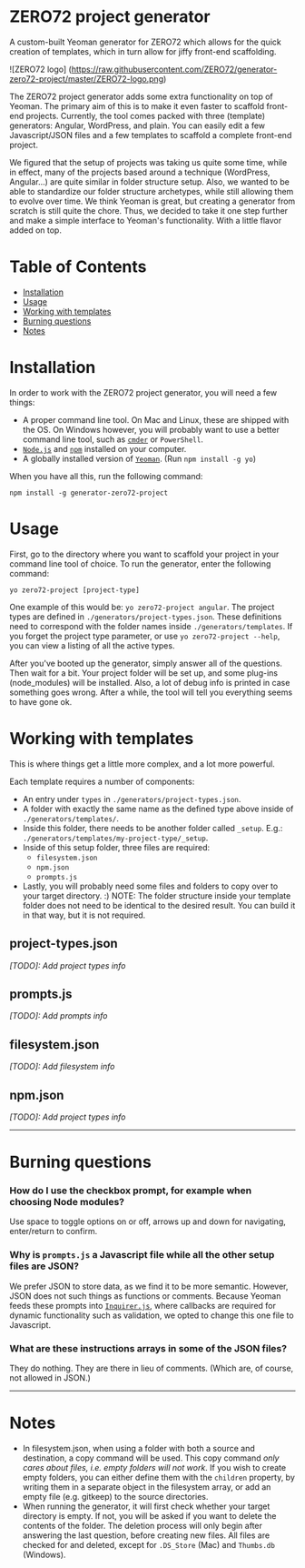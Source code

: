 # ZERO72 project generator

A custom-built Yeoman generator for ZERO72 which allows for the quick creation of templates, which in turn allow for jiffy front-end scaffolding.

![ZERO72 logo]
(https://raw.githubusercontent.com/ZERO72/generator-zero72-project/master/ZERO72-logo.png)

The ZERO72 project generator adds some extra functionality on top of Yeoman. The primary aim of this is to make it even faster to scaffold front-end projects. Currently, the tool comes packed with three (template) generators: Angular, WordPress, and plain. You can easily edit a few Javascript/JSON files and a few templates to scaffold a complete front-end project.

We figured that the setup of projects was taking us quite some time, while in effect, many of the projects based around a technique (WordPress, Angular...) are quite similar in folder structure setup. Also, we wanted to be able to standardize our folder structure archetypes, while still allowing them to evolve over time. We think Yeoman is great, but creating a generator from scratch is still quite the chore. Thus, we decided to take it one step further and make a simple interface to Yeoman's functionality. With a little flavor added on top.

# Table of Contents
- [Installation](#Installation)
- [Usage](#Usage)
- [Working with templates](#Templates)
- [Burning questions](#Questions)
- [Notes](#Notes)

# <a name="Installation"></a>Installation

In order to work with the ZERO72 project generator, you will need a few things:

- A proper command line tool. On Mac and Linux, these are shipped with the OS. On Windows however, you will probably want to use a better command line tool, such as [`cmder`](http://cmder.net) or `PowerShell`.
- [`Node.js`](http://nodejs.org) and [`npm`](https://www.npmjs.com) installed on your computer.
- A globally installed version of [`Yeoman`](http://yeoman.io). (Run `npm install -g yo`)

When you have all this, run the following command:

```
npm install -g generator-zero72-project
```

# <a name="Usage"></a>Usage

First, go to the directory where you want to scaffold your project in your command line tool of choice. To run the generator, enter the following command: 

```
yo zero72-project [project-type]
```

One example of this would be: `yo zero72-project angular`. The project types are defined in `./generators/project-types.json`. These definitions need to correspond with the folder names inside `./generators/templates`. If you forget the project type parameter, or use `yo zero72-project --help`, you can view a listing of all the active types.

After you've booted up the generator, simply answer all of the questions. Then wait for a bit. Your project folder will be set up, and some plug-ins (node_modules) will be installed. Also, a lot of debug info is printed in case something goes wrong. After a while, the tool will tell you everything seems to have gone ok.



# <a name="Templates"></a>Working with templates

This is where things get a little more complex, and a lot more powerful.

Each template requires a number of components:

- An entry under `types` in `./generators/project-types.json`.
- A folder with exactly the same name as the defined type above inside of `./generators/templates/`.
- Inside this folder, there needs to be another folder called `_setup`. E.g.: `./generators/templates/my-project-type/_setup`.
- Inside of this setup folder, three files are required:
	- `filesystem.json`
	- `npm.json`
	- `prompts.js`
- Lastly, you will probably need some files and folders to copy over to your target directory. :) NOTE: The folder structure inside your template folder does not need to be identical to the desired result. You can build it in that way, but it is not required.

## project-types.json

_[TODO]: Add project types info_

## prompts.js

_[TODO]: Add prompts info_

## filesystem.json

_[TODO]: Add filesystem info_

## npm.json

_[TODO]: Add project types info_



* * * *

# <a name="Questions"></a>Burning questions

### How do I use the checkbox prompt, for example when choosing Node modules?
Use space to toggle options on or off, arrows up and down for navigating, enter/return to confirm.

### Why is `prompts.js` a Javascript file while all the other setup files are JSON?
We prefer JSON to store data, as we find it to be more semantic. However, JSON does not such things as functions or comments. Because Yeoman feeds these prompts into [`Inquirer.js`](https://github.com/SBoudrias/Inquirer.js/), where callbacks are required for dynamic functionality such as validation, we opted to change this one file to Javascript.

### What are these instructions arrays in some of the JSON files?
They do nothing. They are there in lieu of comments. (Which are, of course, not allowed in JSON.)

* * * *

# <a name="Notes"></a>Notes

- In filesystem.json, when using a folder with both a source and destination, a copy command will be used. This copy command *only cares about files, i.e. empty folders will not work*. If you wish to create empty folders, you can either define them with the `children` property, by writing them in a separate object in the filesystem array, or add an empty file (e.g. gitkeep) to the source directories.
- When running the generator, it will first check whether your target directory is empty. If not, you will be asked if you want to delete the contents of the folder. The deletion process will only begin after answering the last question, before creating new files. All files are checked for and deleted, except for `.DS_Store` (Mac) and `Thumbs.db` (Windows).
